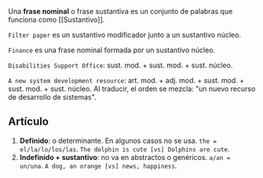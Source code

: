 Una **frase nominal** o frase sustantiva es un conjunto de palabras que funciona como [[Sustantivo]].

`Filter paper` es un sustantivo modificador junto a un sustantivo núcleo.

`Finance` es una frase nominal formada por un sustantivo núcleo.

`Disabilities Support Office`: sust. mod. + sust. mod. + sust. núcleo.

`A new system development resource`: art. mod. + adj. mod. + sust. mod. + sust. mod. + sust. núcleo. Al traducir, el orden se mezcla: "un nuevo recurso de desarrollo de sistemas".

## Artículo

1. **Definido**: o determinante. En algunos casos no se usa. `the = el/la/lo/los/las`. `The dolphin is cute [vs] Dolphins are cute`.
2. **Indefinido + sustantivo**: no va en abstractos o genéricos. `a/an = un/una`. `A dog, an orange [vs] news, happiness`.
